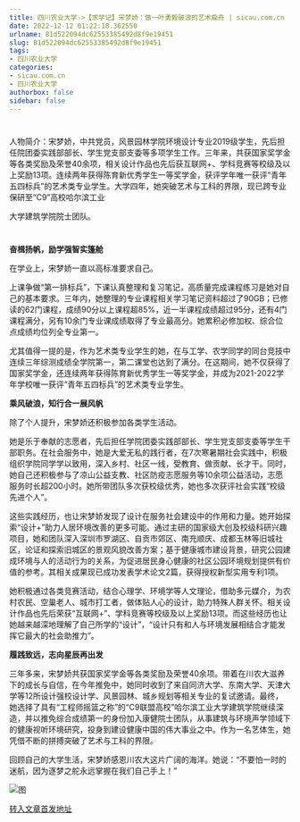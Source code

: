 ```yaml
---
title: 四川农业大学->【求学记】宋梦娇：做一叶勇毅破浪的艺术扁舟 | sicau.com.cn
date: 2022-12-12 01:22:18.362550
urlname: 81d522094dc62553385492d8f9e19451
slug: 81d522094dc62553385492d8f9e19451
tags: 
- 四川农业大学
categories:
- sicau.com.cn
- 四川农业大学
authorbox: false
sidebar: false
---
```

#

人物简介：宋梦娇，中共党员，风景园林学院环境设计专业2019级学生，先后担任院团委实践部部长、学生党支部支委等多项学生工作。三年来，共获国家奖学金等各类奖励及荣誉40余项，相关设计作品也先后获互联网+、学科竞赛等校级及以上奖励13项。连续两年获得陈育新优秀学生一等奖学金，获评学年唯一获评“青年五四标兵”的艺术类专业学生。大学四年，她突破艺术与工科的界限，现已跨专业保研至“C9”高校哈尔滨工业
<!--more-->
大学建筑学院院士团队。

#

**奋楫扬帆，励学强智实篷舱**

在学业上，宋梦娇一直以高标准要求自己。

上课争做“第一排标兵”，下课认真整理和复习笔记，高质量完成课程练习是她对自己的基本要求。三年内，她整理的专业课程相关学习笔记资料超过了90GB；已修读的62门课程，成绩90分以上课程超85%，近一半课程成绩超过95分，还有4门课程满分，另有10余门专业课成绩取得了专业最高分。她累积必修加权、综合位点成绩均位列全专业第一。

尤其值得一提的是，作为艺术类专业学生的她，在与工学、农学同学的同台竞技中连续三年综测成绩全学院第一，第二课堂也达到了满分。在这期间，她不仅获得了国家奖学金，还连续两年获得陈育新优秀学生一等奖学金，并成为2021-2022学年学校唯一获评“青年五四标兵”的艺术类专业学生。

**乘风破浪，知行合一展风帆**

除了个人提升，宋梦娇还积极参加各类学生活动。

她是乐于奉献的志愿者，先后担任学院团委实践部部长、学生党支部支委等学生干部职务。在社会服务中，她是大爱无私的践行者，在7次寒暑期社会实践中，积极组织学院同学学以致用，深入乡村、社区一线，受教育、做贡献、长才干。同时，她自己还积极参与了凉山公益支教、社区防疫志愿服务等10余项公益活动，志愿服务时长超200小时。她所带团队多次获校级优秀，她也多次获评社会实践“校级先进个人”。

这些实践经历，也让宋梦娇发现了设计在服务社会建设中的作用和力量。她开始探索“设计+”助力人居环境改善的更多可能。通过主研的国家级大创及校级科研兴趣项目，她和团队深入深圳市罗湖区、自贡市郊区、南充顺庆、成都玉林等旧城社区，论证和探索旧城区的景观风貌改善方案；基于健康城市建设背景，研究公园建成环境与人的活动行为的关系，为促进居民身心健康的社区公园环境规划提供有价值的参考。其相关成果现已成功发表学术论文2篇，获得授权新型实用专利1项。

她积极通过各类竞赛活动，结合心理学、环境学等人文理论，借助多元媒介，为农村农民、空巢老人、城市打工者，做体贴人心的设计，助力特殊人群关怀。相关设计作品也先后荣获“互联网+”、学科竞赛等校级及以上奖励13项。而这些经历也让她越来越深地理解了自己所学的“设计”，“设计只有和人与环境发展相结合才能发挥它最大的社会助推力”。

**履践致远，志向星辰再出发**

三年多来，宋梦娇共获国家奖学金等各类奖励及荣誉40余项。带着在川农大滋养下的成长与自信，在今年推免中，她同时收到了来自同济大学、东南大学、天津大学等12所设计强校设计学、风景园林、城乡规划等相关专业的复试邀请。最终，她选择了具有“工程师摇篮之称”的“C9联盟高校”哈尔滨工业大学建筑学院继续深造，并以推免综合成绩第一的身份加入康健院士团队，从事建筑与环境声学领域下的健康视听环境研究，投身到建设健康中国的伟大事业之中。作为一名艺体生，她凭借不断的拼搏突破了艺术与工科的界限。

回顾自己的大学生活，宋梦娇感恩川农大这片广阔的海洋。她说：“不要怕一时的迷航，因为逐梦之舵永远掌握在我们自己手上！”

![图](https://news.sicau.edu.cn/__local/1/3A/0E/7DAB129955EB3F1CAAD3B7634B7_6A6D7209_158E17.png)

[转入文章首发地址](https://news.sicau.edu.cn/info/1078/70535.htm)